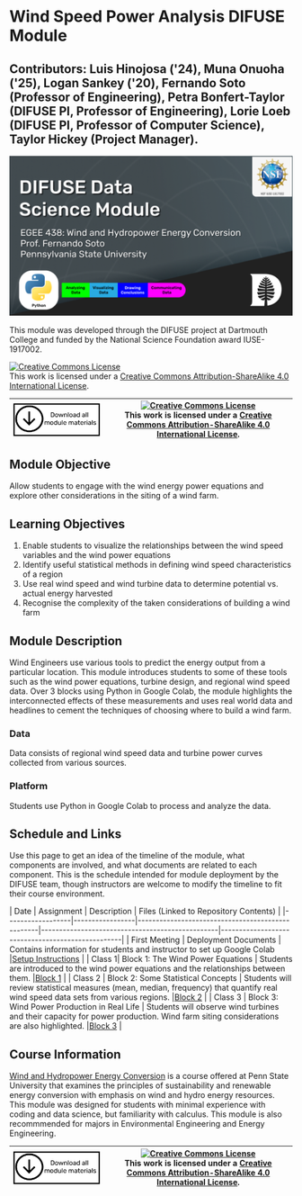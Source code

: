 # Wind Speed Power Analysis DIFUSE Module 

## Contributors: Luis Hinojosa ('24), Muna Onuoha ('25), Logan Sankey ('20), Fernando Soto (Professor of Engineering), Petra Bonfert-Taylor (DIFUSE PI, Professor of Engineering), Lorie Loeb (DIFUSE PI, Professor of Computer Science), Taylor Hickey (Project Manager).

![DIFUSE Data Science Module.  EGEE 438: Wind and Hydropower Energy Conversion.  Professor Fernando Soto, Penn State University.  Funded by NSF IUSE1917002](repository-assets/DIFUSE_EGEE438_splash.png)

This module was developed through the DIFUSE project at Dartmouth College and funded by the National Science Foundation award IUSE-1917002.

<a rel="license" href="http://creativecommons.org/licenses/by-sa/4.0/"><img alt="Creative Commons License" style="border-width:0" src="https://i.creativecommons.org/l/by-sa/4.0/88x31.png" /></a><br />This work is licensed under a <a rel="license" href="http://creativecommons.org/licenses/by-sa/4.0/">Creative Commons Attribution-ShareAlike 4.0 International License</a>.

|[<img src="https://github.com/difuse-dartmouth/.github/blob/main/profile/images/download-all.png" alt="Download the entire module" align="center" style="width: 4in;" />](https://github.com/difuse-dartmouth/wind-speed-power-analysis/archive/refs/heads/main.zip)| <a rel="license" href="http://creativecommons.org/licenses/by-sa/4.0/"><img alt="Creative Commons License" style="width=2in" src="https://i.creativecommons.org/l/by-sa/4.0/88x31.png" /><br></a>This work is licensed under a <a rel="license" href="http://creativecommons.org/licenses/by-sa/4.0/">Creative Commons Attribution-ShareAlike 4.0 International License</a>. |
|---------|----------|


## Module Objective

Allow students to engage with the wind energy power equations and explore other considerations in the siting of a wind farm.

## Learning Objectives
1. Enable students to visualize the relationships between the wind speed variables and the wind power equations
2. Identify useful statistical methods in defining wind speed characteristics of a region
3. Use real wind speed and wind turbine data to determine potential vs. actual energy harvested
4. Recognise the complexity of the taken  considerations of building a wind farm

## Module Description 
Wind Engineers use various tools to predict the energy output from a particular location. This module introduces students to some of these tools such as the wind power equations, turbine design, and regional wind speed data. Over 3 blocks using Python in Google Colab, the module highlights the interconnected effects of these measurements and uses real world data and headlines to cement the techniques of choosing where to build a wind farm.

### Data
Data consists of regional wind speed data and turbine power curves collected from various sources.

### Platform
Students use Python in Google Colab to process and analyze the data.

## Schedule and Links

Use this page to get an idea of the timeline of the module, what components are involved, and what documents are related to each component. This is the schedule intended for module deployment by the DIFUSE team, though instructors are welcome to modify the timeline to fit their course environment.

| Date |  Assignment   | Description         | Files (Linked to Repository Contents) |
|------------------|-----------------|--------------------------------------------------|-------------------------------------------------|--------------------------------------------------|
| First Meeting | Deployment Documents | Contains information for students and instructor to set up Google Colab
 |[Setup Instructions](completed_module\logistics) |
| Class 1| Block 1: The Wind Power Equations | Students are introduced to the wind power equations and the relationships between them.
 |[Block 1](completed_module\components\Block1_Wind_Equations.ipynb) |
| Class 2 | Block 2: Some Statistical Concepts | Students will review statistical measures (mean, median, frequency) that quantify real wind speed data sets from various regions.
 |[Block 2](completed_module\components\Block2_StatisticalConcepts) |
| Class 3 | Block 3: Wind Power Production in Real Life | Students will observe wind turbines and their capacity for power production. Wind farm siting considerations are also highlighted. |[Block 3](completed_module\components\Block3_RealWorld.ipynb) |

## Course Information
[Wind and Hydropower Energy Conversion](https://www.e-education.psu.edu/egee438/) is a course offered at Penn State University that examines the principles of sustainability and renewable energy conversion with emphasis on wind and hydro energy resources. This module was designed for students with minimal experience with coding and data science, but familiarity with calculus. This module is also recommmended for majors in Environmental Engineering and Energy Engineering.



|[<img src="https://github.com/difuse-dartmouth/.github/blob/main/profile/images/download-all.png" alt="Download the entire module" align="center" style="width: 4in;" />](https://github.com/difuse-dartmouth/wind-speed-power-analysis/archive/refs/heads/main.zip)| <a rel="license" href="http://creativecommons.org/licenses/by-sa/4.0/"><img alt="Creative Commons License" style="width=2in" src="https://i.creativecommons.org/l/by-sa/4.0/88x31.png" /><br></a>This work is licensed under a <a rel="license" href="http://creativecommons.org/licenses/by-sa/4.0/">Creative Commons Attribution-ShareAlike 4.0 International License</a>. |
|---------|----------|